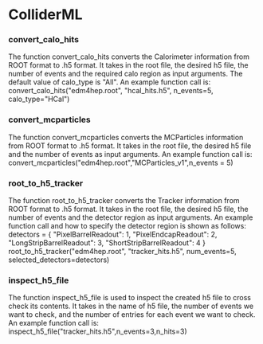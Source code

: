 # ColliderML

### convert_calo_hits
The function convert_calo_hits converts the Calorimeter information from ROOT format to .h5 format. It takes in the root file, the desired h5 file, the number of events and the required calo region as input arguments. The default value of calo_type is "All".
An example function call is:
convert_calo_hits("edm4hep.root", "hcal_hits.h5", n_events=5, calo_type="HCal")

### convert_mcparticles

The function convert_mcparticles converts the MCParticles information from ROOT format to .h5 format. It takes in the root file, the desired h5 file and the number of events as input arguments.
An example function call is:
convert_mcparticles("edm4hep.root","MCParticles_v1",n_events = 5)

### root_to_h5_tracker

The function root_to_h5_tracker converts the Tracker information from ROOT format to .h5 format. It takes in the root file, the desired h5 file, the number of events and the detector region as input arguments.
An example function call and how to specify the detector region is shown as follows:
detectors = {
    "PixelBarrelReadout": 1,
    "PixelEndcapReadout": 2,
    "LongStripBarrelReadout": 3,
    "ShortStripBarrelReadout": 4
}
root_to_h5_tracker("edm4hep.root", "tracker_hits.h5", num_events=5, selected_detectors=detectors)

### inspect_h5_file

The function inspect_h5_file is used to inspect the created h5 file to cross check its contents. It takes in the name of h5 file, the number of events we want to check, and the number of entries for each event we want to check.
An example function call is:
inspect_h5_file("tracker_hits.h5",n_events=3,n_hits=3)


